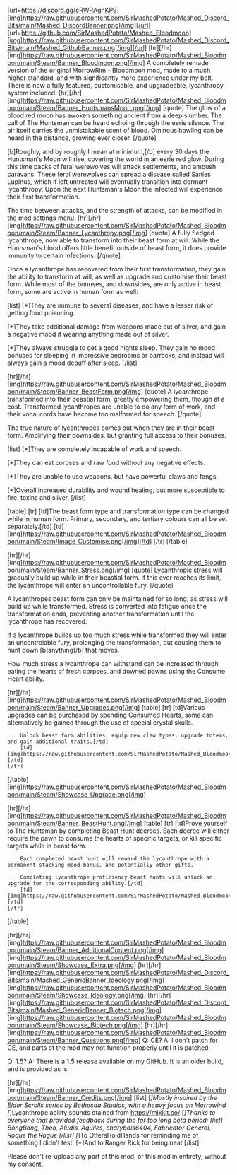 [url=https://discord.gg/cRWRAgnKP9][img]https://raw.githubusercontent.com/SirMashedPotato/Mashed_Discord_Bits/main/Mashed_DiscordBanner.png[/img][/url]
[url=https://github.com/SirMashedPotato/Mashed_Bloodmoon][img]https://raw.githubusercontent.com/SirMashedPotato/Mashed_Discord_Bits/main/Mashed_GithubBanner.png[/img][/url]
[hr][/hr]
[img]https://raw.githubusercontent.com/SirMashedPotato/Mashed_Bloodmoon/main/Steam/Banner_Bloodmoon.png[/img]
A completely remade version of the original MorrowRim - Bloodmoon mod, made to a much higher standard, and with significantly more experience under my belt. There is now a fully featured, customisable, and upgradeable, lycanthropy system included.
[hr][/hr]
[img]https://raw.githubusercontent.com/SirMashedPotato/Mashed_Bloodmoon/main/Steam/Banner_HuntsmansMoon.png[/img]
[quote] The glow of a blood red moon has awoken something ancient from a deep slumber. The call of The Huntsman can be heard echoing through the eerie silence. The air itself carries the unmistakable scent of blood. Ominous howling can be heard in the distance, growing ever closer. [/quote]

[b]Roughly, and by roughly I mean at minimum,[/b] every 30 days the Huntsman's Moon will rise, covering the world in an eerie red glow. During this time packs of feral werewolves will attack settlements, and ambush caravans. These feral werewolves can spread a disease called Sanies Lupinus, which if left untreated will eventually transition into dormant lycanthropy. Upon the next Huntsman's Moon the infected will experience their first transformation.

The time between attacks, and the strength of attacks, can be modified in the mod settings menu.
[hr][/hr]
[img]https://raw.githubusercontent.com/SirMashedPotato/Mashed_Bloodmoon/main/Steam/Banner_Lycanthropy.png[/img]
[quote] A fully fledged lycanthrope, now able to transform into their beast form at will. While the Huntsman's blood offers little benefit outside of beast form, it does provide immunity to certain infections. [/quote]

Once a lycanthrope has recovered from their first transformation, they gain the ability to transform at will, as well as upgrade and customise their beast form. While most of the bonuses, and downsides, are only active in beast form, some are active in human form as well:

[list]
[*]They are immune to several diseases, and have a lesser risk of getting food poisoning.

[*]They take additional damage from weapons made out of silver, and gain a negative mood if wearing anything made out of silver.

[*]They always struggle to get a good nights sleep. They gain no mood bonuses for sleeping in impressive bedrooms or barracks, and instead will always gain a mood debuff after sleep.
[/list]

[hr][/hr]
[img]https://raw.githubusercontent.com/SirMashedPotato/Mashed_Bloodmoon/main/Steam/Banner_BeastForm.png[/img]
[quote] A lycanthrope transformed into their beastial form, greatly empowering them, though at a cost. Transformed lycanthropes are unable to do any form of work, and their vocal cords have become too malformed for speech. [/quote]

The true nature of lycanthropes comes out when they are in their beast form. Amplifying their downsides, but granting full access to their bonuses.

[list]
[*]They are completely incapable of work and speech.

[*]They can eat corpses and raw food without any negative effects.

[*]They are unable to use weapons, but have powerful claws and fangs.

[*]Overall increased durability and wound healing, but more susceptible to fire, toxins and silver.
[/list]

[table]
    [tr]
        [td]The beast form type and transformation type can be changed while in human form. Primary, secondary, and tertiary colours can all be set separately.[/td]
        [td][img]https://raw.githubusercontent.com/SirMashedPotato/Mashed_Bloodmoon/main/Steam/Image_Customise.png[/img][/td]
    [/tr]
[/table]

[hr][/hr]
[img]https://raw.githubusercontent.com/SirMashedPotato/Mashed_Bloodmoon/main/Steam/Banner_Stress.png[/img]
[quote] Lycanthropic stress will gradually build up while in their beastial form. If this ever reaches its limit, the lycanthrope will enter an uncontrollable fury. [/quote]

A lycanthropes beast form can only be maintained for so long, as stress will build up while transformed. Stress is converted into fatigue once the transformation ends, preventing another transformation until the lycanthrope has recovered. 

If a lycanthrope builds up too much stress while transformed they will enter an uncontrolable fury, prolonging the transformation, but causing them to hunt down [b]anything[/b] that moves.

How much stress a lycanthrope can withstand can be increased through eating the hearts of fresh corpses, and downed pawns using the Consume Heart ability.

[hr][/hr]
[img]https://raw.githubusercontent.com/SirMashedPotato/Mashed_Bloodmoon/main/Steam/Banner_Upgrades.png[/img]
[table]
    [tr]
        [td]Various upgrades can be purchased by spending Consumed Hearts, some can alternatively be gained through the use of special crystal skulls.

        Unlock beast form abilities, equip new claw types, upgrade totems, and gain additional traits.[/td]
        [td][img]https://raw.githubusercontent.com/SirMashedPotato/Mashed_Bloodmoon/main/Steam/Image_Ability.png[/img][/td]
    [/tr]
[/table]
[img]https://raw.githubusercontent.com/SirMashedPotato/Mashed_Bloodmoon/main/Steam/Showcase_Upgrade.png[/img]

[hr][/hr]
[img]https://raw.githubusercontent.com/SirMashedPotato/Mashed_Bloodmoon/main/Steam/Banner_BeastHunt.png[/img]
[table]
    [tr]
        [td]Prove yourself to The Huntsman by completing Beast Hunt decrees. Each decree will either require the pawn to consume the hearts of specific targets, or kill specific targets while in beast form.
        
        Each completed beast hunt will reward the lycanthrope with a permanent stacking mood bonus, and potentially other gifts.
        
        Completing lycanthrope proficiency beast hunts will unlock an upgrade for the corresponding ability.[/td]
        [td][img]https://raw.githubusercontent.com/SirMashedPotato/Mashed_Bloodmoon/main/Steam/Image_BeastHunt.png[/img][/td]
    [/tr]
[/table]

[hr][/hr]
[img]https://raw.githubusercontent.com/SirMashedPotato/Mashed_Bloodmoon/main/Steam/Banner_AdditionalContent.png[/img]
[img]https://raw.githubusercontent.com/SirMashedPotato/Mashed_Bloodmoon/main/Steam/Showcase_Extra.png[/img]
[hr][/hr]
[img]https://raw.githubusercontent.com/SirMashedPotato/Mashed_Discord_Bits/main/Mashed_GenericBanner_Ideology.png[/img]
[img]https://raw.githubusercontent.com/SirMashedPotato/Mashed_Bloodmoon/main/Steam/Showcase_Ideology.png[/img]
[hr][/hr]
[img]https://raw.githubusercontent.com/SirMashedPotato/Mashed_Discord_Bits/main/Mashed_GenericBanner_Biotech.png[/img]
[img]https://raw.githubusercontent.com/SirMashedPotato/Mashed_Bloodmoon/main/Steam/Showcase_Biotech.png[/img]
[hr][/hr]
[img]https://raw.githubusercontent.com/SirMashedPotato/Mashed_Bloodmoon/main/Steam/Banner_Questions.png[/img]
Q: CE?
A: I don't patch for CE, and parts of the mod may not function properly until it is patched.

Q: 1.5?
A: There is a 1.5 release available on my GitHub. It is an older build, and is provided as is.

[hr][/hr]
[img]https://raw.githubusercontent.com/SirMashedPotato/Mashed_Bloodmoon/main/Steam/Banner_Credits.png[/img]
[list]
[*]Mostly inspired by the Elder Scrolls series by Bethesda Studios, with a heavy focus on Morrowind
[*]Lycanthrope ability sounds otained from https://mixkit.co/
[*]Thanks to everyone that provided feedback during the far too long beta period:
[list]
BongBong, Theo, Aludis, Aquiles, charybdis6404, Fabricator General, Roque the Rogue
[/list]
[*]To OttersHoldHands for reminding me of something I didn't test.
[*]And to Ranger Rick for being neat
[/list]

Please don't re-upload any part of this mod, or this mod in entirety, without my consent.